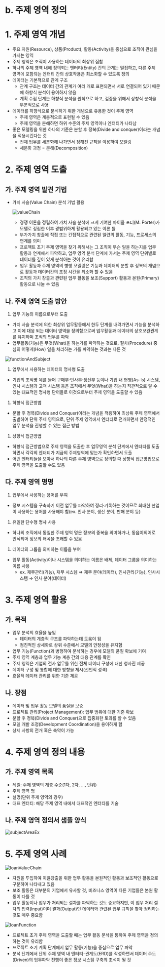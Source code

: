 # b. 주제 영역 정의

# 1. 주제 영역 개념

- 주요 자원(Resource), 상품(Product), 활동(Activity)을 중심으로 조직이 관심을 가지는 영역
- 주제 영역은 조직이 사용하는 데이터의 최상위 집합
- 하나의 주제 영역 내에 정의되는 엔터티(Entity) 간의 관계는 밀접하고, 다른 주제 영역에 포함되는 엔터티 간의 상호작용은 최소화할 수 있도록 정의
- 데이터는 기본적으로 관계 구조
    - 관계 구조는 데이터 간의 관계가 여러 개로 표현되면서 서로 연결되어 있기 때문에 하향식 분석이 용이하지 않음
    - 계획 수립 단계는 하향식 분석을 원칙으로 하고, 검증을 위해서 상향식 분석을 부분적으로 사용
- 데이터를 하향식으로 분석하기 위한 개념으로 유용한 것이 주제 영역
    - 주제 영역은 계층적으로 표현될 수 있음
    - 주제 영역을 분해하면 하위 수준의 주제 영역이나 엔터티가 나타남
- 좋은 모델링을 위한 하나의 기준은 분할 후 정복(Divide and conquer)이라는 개념을 적용시킨다는 것
    - 전체 업무를 세분화해 나가면서 정해진 규칙을 이용하여 모델링
    - 세분화 과정 = 분해(Decomposition)

# 2. 주제 영역 도출

## 가. 주제 영역 발견 기법

- 가치 사슬(Value Chain) 분석 기법 활용
    
    ![valueChain](valueChain.png)
    
    - 경쟁 이론을 정립하여 가치 사슬 분석에 크게 기여한 마이클 포터(M. Porter)가 모델로 정립한 이후 광범위하게 활용되고 있는 이론 틀
    - 부가가치 창출에 직접 또는 간접적으로 관련된 일련의 활동, 기능, 프로세스의 연계를 의미
    - 프로젝트 초기 주제 영역을 찾기 위해서는 그 조직이 무슨 일을 하는지를 업무 활동과 연계해서 파악하고, 업무 영역 분석 단계에 가서는 주제 영역 단위별로 데이터를 깊이 있게 분석아는 것이 유리함
    - 업무 활동과 주제 영역의 병행 모델링은 기능과 데이터의 분할 후 정복의 개념으로 활동과 데이터간의 조정 시간을 최소화 할 수 있음
    - 조직의 가치 창출과 관련된 업무 활동을 보조(Support) 활동과 본원(Primary) 활동으로 나눌 수 있음
    

## 나. 주제 영역 도출 방안

1. 업무 기능의 이름으로부터 도출
- 가치 사슬 분석에 의한 최상위 업무활동에서 한두 단계를 내려가면서 기능을 분석하고 이에 대응 되는 데이터 영역을 정의함으로써 업무활동과 데이터의 상호보완관계를 유지하며 조직의 업무를 파악
- 업무활동(기능)은 무엇(What)을 하는가를 파악하는 것으로, 절차(Procedure) 중심의 어떻게(How) 일을 처리하는 가를 파악하는 것과는 다른 것

![functionAndSubject](functionAndSubject.png)

1. 업무에서 사용하는 데이터의 명사형 도출
- 기업의 조직명 예를 들어 구매부·인사부·생산부 등이나 기업 내 현행(As-Is) 시스템, 인사 시스템과 고객 시스템 등은 조직에서 무엇(What)을 하는지 직관적으로 알 수 있는 대표적인 명사형 단어들로 이것으로부터 주제 영역을 도출할 수 있음

1.  하향식 접근방법
- 분할 후 정복(Divide and Conquer)이라는 개념을 적용하여 최상위 주제 영역에서 출발하여 단위 주제 영역으로, 단위 주제 영역에서 엔터티로 전개하면서 안정적인 업무 분석을 진행할 수 있는 접근 방법

1. 상향식 접근방법
- 하향식 접근방법으로 주제 영역을 도출한 후 업무영역 분석 단계에서 엔터티를 도출하면서 각각의 엔터티가 지금의 주제영역에 맞는가 확인하면서 도출
- 어떤 엔터티들을 모아서 하나의 다른 주제 영역으로 정의할 때 상향식 접근방법으로 주제 영역을 도출할 수도 있음

## 다. 주제 영역 명명

1. 업무에서 사용하는 용어를 부여
- 정보 시스템을 구축하기 이전 업무를 파악하여 정리·기록하는 것이므로 최대한 현업이 사용하는 용어를 사용해야 함(ex. 인사 분야, 생산 분야, 판매 분야 등)

1. 유일한 단수형 명사 사용
- 하나의 조직에서 동일한 주제 영역 명은 정보의 중복을 의미하거나, 동음이의어로 인식되어 정보의 왜곡을 초래할 수 있음

1. 데이터의 그룹을 의미하는 이름을 부여
- 업무 활동(Activity)이나 시스템을 의미하는 이름은 배제, 데이터 그룹을 의미하는 이름 사용
    - ex. 재무관리(기능), 재무 시스템 ⇒ 재무 분야(데이터), 인사관리(기능), 인사시스템 ⇒ 인사 분야(데이터)

# 3. 주제 영역 활용

## 가. 목적

- 업무 분석의 효율을 높임
    - 데이터의 계층적 구조를 파악하는데 도움이 됨
    - 점진적인 상세화로 상위 수준에서 모델의 안정성을 유지함
- 업무 기능(Function)과 병행하여 분석하는 경우에 모델의 품질 확보에 기여
- 주제 영역 계층과 업무 기능 계층 간의 대응 관계를 확인
- 주제 영역은 기업의 전사 업무를 위한 전체 데이터 구성에 대한 청사진 제공
- 데이터 구성 및 통합에 대한 방향을 제시(선언적 성격)
- 효율적 데이터 관리를 위한 기준 제공

## 나. 장점

- 데이터 및 업무 활동 모델의 품질을 보증
- 프로젝트 관리(Project Management): 업무 범위에 대한 기준 확보
- 분할 후 정복(Divide and Conquer)으로 집중화한 토의를 할 수 있음
- 모델 개발 조정(Development Coordination)을 용이하게 함
- 상세 사항의 전개 혹은 축약이 가능

# 4. 주제 영역 정의 내용

## 가. 주제 영역 목록

- 레벨: 주제 영역의 계층 수준(1차, 2차, …, 단위)
- 주제 영역 명
- 설명(단위 주제 영역의 경우)
- 대표 엔터티: 해당 주제 영역 내에서 대표적인 엔터티를 기술

## 나. 주제 영역 정의서 샘플 양식

![subjectAreaEx](subjectAreaEx.png)

# 5. 주제 영역 사례

![loanValueChain](loanValueChain.png)

- 자원을 투입하여 이윤창출을 위한 업무 활동을 본원적인 활동과 보조적인 활동으로 구분하여 나타내고 있음
- 보조 활동은 대부분의 기업에서 유사할 것, 비즈니스 영역이 다른 기업들은 본원 활동이 다를 것
- 업무 활동이나 업무가 처리되는 절차를 파악하는 것도 중요하지만, 이 업무 처리 절차의 입력(Input)이며 결과(Output)인 데이터와 관련된 업무 규칙을 찾아 정리하는 것도 매우 중요함

![loanFunction](loanFunction.png)

- 프로젝트 초기 주제 영역을 도출할 때는 업무 활동 분석을 통하여 주제 영역을 정의하는 것이 유리함
- 프로젝트 초기 계획 단계에서 업무 활동(기능)을 중심으로 업무 파악
- 분석 단계에서 단위 주제 영역 내 엔터티-관계도(ERD)를 작성하면서 데이터 주도(Driven)의 업무파악 진행이 좋은 정보 시스템 구축의 초석이 될 것